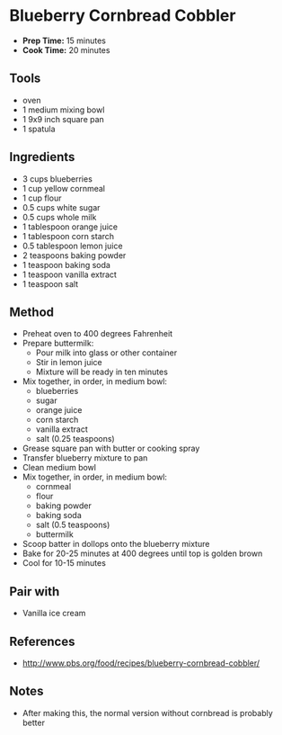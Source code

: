 # Blueberry Cornbread Cobbler

- **Prep Time:** 15 minutes
- **Cook Time:** 20 minutes

## Tools

- oven
- 1 medium mixing bowl
- 1 9x9 inch square pan
- 1 spatula

## Ingredients

- 3 cups blueberries
- 1 cup yellow cornmeal
- 1 cup flour
- 0.5 cups white sugar
- 0.5 cups whole milk
- 1 tablespoon orange juice
- 1 tablespoon corn starch
- 0.5 tablespoon lemon juice
- 2 teaspoons baking powder
- 1 teaspoon baking soda
- 1 teaspoon vanilla extract
- 1 teaspoon salt

## Method

- Preheat oven to 400 degrees Fahrenheit
- Prepare buttermilk:
    - Pour milk into glass or other container
    - Stir in lemon juice
    - Mixture will be ready in ten minutes
- Mix together, in order, in medium bowl:
    - blueberries
    - sugar
    - orange juice
    - corn starch
    - vanilla extract
    - salt (0.25 teaspoons)
- Grease square pan with butter or cooking spray
- Transfer blueberry mixture to pan
- Clean medium bowl
- Mix together, in order, in medium bowl:
    - cornmeal
    - flour
    - baking powder
    - baking soda
    - salt (0.5 teaspoons)
    - buttermilk
- Scoop batter in dollops onto the blueberry mixture
- Bake for 20-25 minutes at 400 degrees until top is golden brown
- Cool for 10-15 minutes

## Pair with

- Vanilla ice cream

## References

- http://www.pbs.org/food/recipes/blueberry-cornbread-cobbler/

## Notes

- After making this, the normal version without cornbread is probably better
